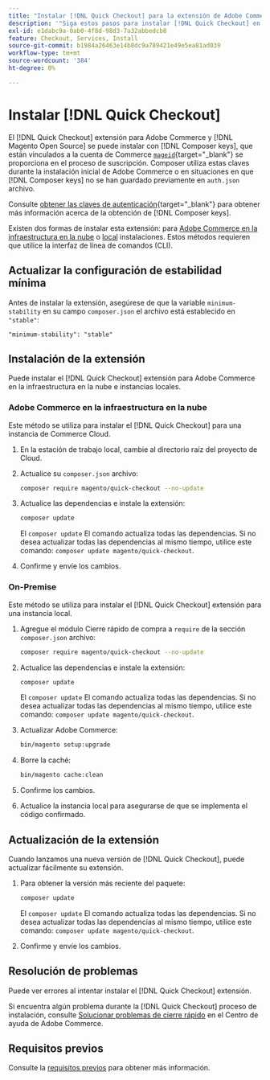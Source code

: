 ```yaml
---
title: "Instalar [!DNL Quick Checkout] para la extensión de Adobe Commerce"
description: '"Siga estos pasos para instalar [!DNL Quick Checkout] en su proyecto de Adobe Commerce".'
exl-id: e1dabc9a-0ab0-4f8d-98d3-7a32abbedcb8
feature: Checkout, Services, Install
source-git-commit: b1984a26463e14b8dc9a789421e49e5ea81ad039
workflow-type: tm+mt
source-wordcount: '384'
ht-degree: 0%

---
```


# Instalar [!DNL Quick Checkout]

El [!DNL Quick Checkout] extensión para Adobe Commerce y [!DNL Magento Open Source] se puede instalar con [!DNL Composer keys], que están vinculados a la cuenta de Commerce [`mageid`](https://devdocs.magento.com/marketplace/sellers/profile-personal.html#field-descriptions){target="_blank"} se proporciona en el proceso de suscripción. Composer utiliza estas claves durante la instalación inicial de Adobe Commerce o en situaciones en que [!DNL Composer keys] no se han guardado previamente en `auth.json` archivo.

Consulte [obtener las claves de autenticación](https://devdocs.magento.com/guides/v2.4/install-gde/prereq/connect-auth.html){target="_blank"} para obtener más información acerca de la obtención de [!DNL Composer keys].

Existen dos formas de instalar esta extensión: para [Adobe Commerce en la infraestructura en la nube](#magento-commerce-cloud) o [local](#on-premises) instalaciones. Estos métodos requieren que utilice la interfaz de línea de comandos (CLI).

## Actualizar la configuración de estabilidad mínima

Antes de instalar la extensión, asegúrese de que la variable `minimum-stability` en su campo `composer.json` el archivo está establecido en `"stable"`:

`"minimum-stability": "stable"`

## Instalación de la extensión

Puede instalar el [!DNL Quick Checkout] extensión para Adobe Commerce en la infraestructura en la nube e instancias locales.

### Adobe Commerce en la infraestructura en la nube

Este método se utiliza para instalar el [!DNL Quick Checkout] para una instancia de Commerce Cloud.

1. En la estación de trabajo local, cambie al directorio raíz del proyecto de Cloud.

1. Actualice su `composer.json` archivo:

   ```bash
   composer require magento/quick-checkout --no-update
   ```

1. Actualice las dependencias e instale la extensión:

   ```bash
   composer update
   ```

   El `composer update` El comando actualiza todas las dependencias. Si no desea actualizar todas las dependencias al mismo tiempo, utilice este comando: `composer update magento/quick-checkout`.

1. Confirme y envíe los cambios.

### On-Premise

Este método se utiliza para instalar el [!DNL Quick Checkout] extensión para una instancia local.

1. Agregue el módulo Cierre rápido de compra a `require` de la sección `composer.json` archivo:

   ```bash
   composer require magento/quick-checkout --no-update
   ```

1. Actualice las dependencias e instale la extensión:

   ```bash
   composer update
   ```

   El `composer update` El comando actualiza todas las dependencias. Si no desea actualizar todas las dependencias al mismo tiempo, utilice este comando: `composer update magento/quick-checkout`.

1. Actualizar Adobe Commerce:

   ```bash
   bin/magento setup:upgrade
   ```

1. Borre la caché:

   ```bash
   bin/magento cache:clean
   ```

1. Confirme los cambios.
1. Actualice la instancia local para asegurarse de que se implementa el código confirmado.

## Actualización de la extensión

Cuando lanzamos una nueva versión de [!DNL Quick Checkout], puede actualizar fácilmente su extensión.

1. Para obtener la versión más reciente del paquete:

   ```bash
   composer update
   ```

   El `composer update` El comando actualiza todas las dependencias. Si no desea actualizar todas las dependencias al mismo tiempo, utilice este comando: `composer update magento/quick-checkout`.

1. Confirme y envíe los cambios.

## Resolución de problemas

Puede ver errores al intentar instalar el [!DNL Quick Checkout] extensión.

Si encuentra algún problema durante la [!DNL Quick Checkout] proceso de instalación, consulte [Solucionar problemas de cierre rápido](https://experienceleague.adobe.com/docs/commerce-knowledge-base/kb/troubleshooting/miscellaneous/quick-checkout-issues.html) en el Centro de ayuda de Adobe Commerce.

## Requisitos previos

Consulte la [requisitos previos](../quick-checkout/prerequisites.md) para obtener más información.
